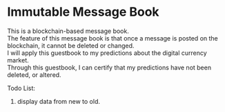 # Immutable Message Book

This is a blockchain-based message book.  
The feature of this message book is that once a message is posted on the blockchain, it cannot be deleted or changed.  
I will apply this guestbook to my predictions about the digital currency market.  
Through this guestbook, I can certify that my predictions have not been deleted, or altered.

Todo List:
1. display data from new to old.